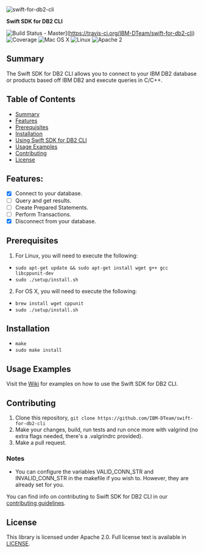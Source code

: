 ![swift-for-db2-cli](https://ibm.app.box.com/representation/file_version_81797080661/image_2048/1.png?shared_name=b1f1yajuxqlip32zoe185bp27mhcc4pw)

**Swift SDK for DB2 CLI**

![Build Status - Master](https://travis-ci.org/IBM-DTeam/swift-for-db2-cli.svg?branch=new)](https://travis-ci.org/IBM-DTeam/swift-for-db2-cli)
![Coverage](https://coveralls.io/repos/github/IBM-DTeam/swift-for-db2-cli/badge.svg?branch=new)
![Mac OS X](https://img.shields.io/badge/os-Mac%20OS%20X-green.svg?style=flat)
![Linux](https://img.shields.io/badge/os-linux-green.svg?style=flat)
![Apache 2](https://img.shields.io/badge/license-Apache2-blue.svg?style=flat)

## Summary

The Swift SDK for DB2 CLI allows you to connect to your IBM DB2 database or products based off IBM DB2 and execute queries in C/C++.

## Table of Contents
* [Summary](#summary)
* [Features](#features)
* [Prerequisites](#prerequisites)
* [Installation](#installation)
* [Using Swift SDK for DB2 CLI](#using-swift-sdk-for-db2-cli)
* [Usage Examples](#usage-examples)
* [Contributing](#contributing)
* [License](#license)

## Features:

- [x] Connect to your database.
- [ ] Query and get results.
- [ ] Create Prepared Statements.
- [ ] Perform Transactions.
- [x] Disconnect from your database.

## Prerequisites

1. For Linux, you will need to execute the following:

  - `sudo apt-get update && sudo apt-get install wget g++ gcc libcppunit-dev`
  - `sudo ./setup/install.sh`

2. For OS X, you will need to execute the following:

  - `brew install wget cppunit`
  - `sudo ./setup/install.sh`

## Installation

  - `make`
  - `sudo make install`

## Usage Examples
Visit the [Wiki](https://github.com/IBM-DTeam/swift-for-db2-cli/wiki) for examples on how to use the Swift SDK for DB2 CLI.

## Contributing
1. Clone this repository, `git clone https://github.com/IBM-DTeam/swift-for-db2-cli`
2. Make your changes, build, run tests and run once more with valgrind (no extra flags needed, there's a .valgrindrc provided).
3. Make a pull request.

  ### Notes
  * You can configure the variables VALID_CONN_STR and INVALID_CONN_STR in the makefile if you wish to. However, they are already set for you.

You can find info on contributing to Swift SDK for DB2 CLI in our [contributing guidelines](CONTRIBUTING.md).

## License
This library is licensed under Apache 2.0. Full license text is available in [LICENSE](LICENSE.txt).
